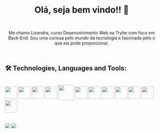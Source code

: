 <h1 align="center">Olá, seja bem vindo!! 👋</h1>
</br>
<div align="center" >
<p>Me chamo Lizandra, curso Desenvolvimento Web na Trybe  com foco em Back-End. Sou uma curiosa pelo mundo da tecnologia e fascinada pelo o que ela pode proporcionar. </p>
</div>
</br>

## 🛠️ Technologies, Languages and Tools:
</br>
<div>
  <img align="center" height="40" width="40" src="https://cdn.jsdelivr.net/gh/devicons/devicon/icons/javascript/javascript-plain.svg" />
  <img align="center" height="40" width="40" src="https://cdn.jsdelivr.net/gh/devicons/devicon/icons/react/react-original.svg" />
  <img align="center" height="40" width="40" src="https://cdn.jsdelivr.net/gh/devicons/devicon/icons/html5/html5-original.svg" />
  <img align="center" height="40" width="40" src="https://cdn.jsdelivr.net/gh/devicons/devicon/icons/jest/jest-plain.svg" />
  <img align="center" height="50" width="50" src="https://cdn.jsdelivr.net/gh/devicons/devicon/icons/docker/docker-original.svg" />
  <img align="center" height="40" width="40" src="https://cdn.jsdelivr.net/gh/devicons/devicon/icons/mysql/mysql-original.svg" />
  <img align="center" height="40" width="40" src="https://cdn.jsdelivr.net/gh/devicons/devicon/icons/typescript/typescript-original.svg" />
  <img align="center" height="40" width="40" src="https://cdn.jsdelivr.net/gh/devicons/devicon/icons/nodejs/nodejs-original.svg" />
  <img align="center" height="40" width="40" src="https://cdn.jsdelivr.net/gh/devicons/devicon/icons/mongodb/mongodb-original.svg" />
  <img align="center" height="40" width="40" src="https://cdn.jsdelivr.net/gh/devicons/devicon/icons/mocha/mocha-plain.svg" />
  <img align="center" height="40" width="40" src="https://cdn.jsdelivr.net/gh/devicons/devicon/icons/sequelize/sequelize-original.svg" />
  <img align="center" height="40" width="40" src="https://cdn.jsdelivr.net/gh/devicons/devicon/icons/figma/figma-original.svg" />
</div>
</br>
</br>
<div href="https://github-readme-stats.vercel.app/api?username=Lizandra-Debussy&layout=compact&theme=tokyonight&show_icons=true">
  <img height'=180em" align="center" src="https://github-readme-stats.vercel.app/api?username=Lizandra-Debussy&layout=compact&theme=tokyonight&show_icons=true" />
  <img height'=180em" align="center" src="https://github-readme-stats.vercel.app/api/top-langs/?username=Lizandra-Debussy&layout=compact&theme=tokyonight&show_icons=true" />
</div>
